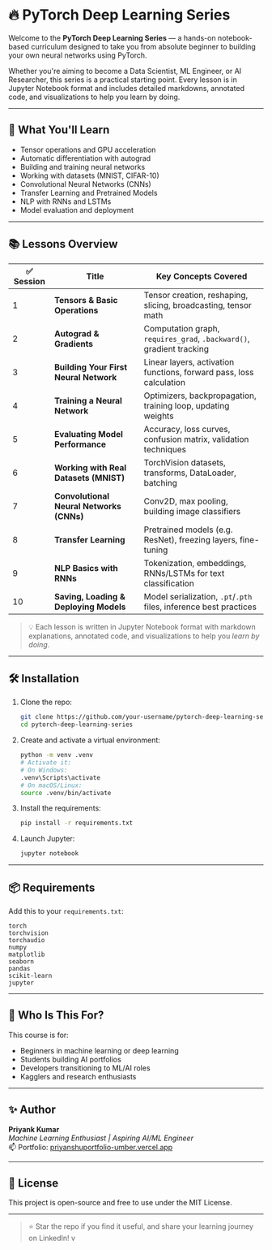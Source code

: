 # 🔥 PyTorch Deep Learning Series

Welcome to the **PyTorch Deep Learning Series** — a hands-on notebook-based curriculum designed to take you from absolute beginner to building your own neural networks using PyTorch.

Whether you're aiming to become a Data Scientist, ML Engineer, or AI Researcher, this series is a practical starting point. Every lesson is in Jupyter Notebook format and includes detailed markdowns, annotated code, and visualizations to help you learn by doing.

---

## 🚀 What You'll Learn

- Tensor operations and GPU acceleration
- Automatic differentiation with autograd
- Building and training neural networks
- Working with datasets (MNIST, CIFAR-10)
- Convolutional Neural Networks (CNNs)
- Transfer Learning and Pretrained Models
- NLP with RNNs and LSTMs
- Model evaluation and deployment

---

## 📚 Lessons Overview

| ✅ Session | Title                                      | Key Concepts Covered                                                                 |
|------------|--------------------------------------------|---------------------------------------------------------------------------------------|
| 1          | **Tensors & Basic Operations**             | Tensor creation, reshaping, slicing, broadcasting, tensor math                        |
| 2          | **Autograd & Gradients**                   | Computation graph, `requires_grad`, `.backward()`, gradient tracking                  |
| 3          | **Building Your First Neural Network**     | Linear layers, activation functions, forward pass, loss calculation                   |
| 4          | **Training a Neural Network**              | Optimizers, backpropagation, training loop, updating weights                          |
| 5          | **Evaluating Model Performance**           | Accuracy, loss curves, confusion matrix, validation techniques                        |
| 6          | **Working with Real Datasets (MNIST)**     | TorchVision datasets, transforms, DataLoader, batching                                |
| 7          | **Convolutional Neural Networks (CNNs)**   | Conv2D, max pooling, building image classifiers                                       |
| 8          | **Transfer Learning**                      | Pretrained models (e.g. ResNet), freezing layers, fine-tuning                         |
| 9          | **NLP Basics with RNNs**                   | Tokenization, embeddings, RNNs/LSTMs for text classification                          |
| 10         | **Saving, Loading & Deploying Models**     | Model serialization, `.pt`/`.pth` files, inference best practices                     |

> 💡 Each lesson is written in Jupyter Notebook format with markdown explanations, annotated code, and visualizations to help you *learn by doing*.

---

## 🛠️ Installation

1. Clone the repo:
   ```bash
   git clone https://github.com/your-username/pytorch-deep-learning-series.git
   cd pytorch-deep-learning-series
   ```

2. Create and activate a virtual environment:
   ```bash
   python -m venv .venv
   # Activate it:
   # On Windows:
   .venv\Scripts\activate
   # On macOS/Linux:
   source .venv/bin/activate
   ```

3. Install the requirements:
   ```bash
   pip install -r requirements.txt
   ```

4. Launch Jupyter:
   ```bash
   jupyter notebook
   ```

---

## 📦 Requirements

Add this to your `requirements.txt`:

```
torch
torchvision
torchaudio
numpy
matplotlib
seaborn
pandas
scikit-learn
jupyter
```

---

## 🧠 Who Is This For?

This course is for:

- Beginners in machine learning or deep learning
- Students building AI portfolios
- Developers transitioning to ML/AI roles
- Kagglers and research enthusiasts

---

## ✨ Author

**Priyank Kumar**  
_Machine Learning Enthusiast | Aspiring AI/ML Engineer_  
📫 Portfolio: [priyanshuportfolio-umber.vercel.app](https://priyanshuportfolio-umber.vercel.app)

---

## 📢 License

This project is open-source and free to use under the MIT License.

---

> ⭐ Star the repo if you find it useful, and share your learning journey on LinkedIn!
v

